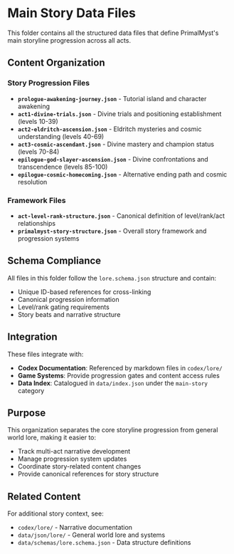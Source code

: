 # Main Story Data Files

This folder contains all the structured data files that define PrimalMyst's main storyline progression across all acts.

## Content Organization

### Story Progression Files
- **`prologue-awakening-journey.json`** - Tutorial island and character awakening
- **`act1-divine-trials.json`** - Divine trials and positioning establishment (levels 10-39)
- **`act2-eldritch-ascension.json`** - Eldritch mysteries and cosmic understanding (levels 40-69)
- **`act3-cosmic-ascendant.json`** - Divine mastery and champion status (levels 70-84)
- **`epilogue-god-slayer-ascension.json`** - Divine confrontations and transcendence (levels 85-100)
- **`epilogue-cosmic-homecoming.json`** - Alternative ending path and cosmic resolution

### Framework Files
- **`act-level-rank-structure.json`** - Canonical definition of level/rank/act relationships
- **`primalmyst-story-structure.json`** - Overall story framework and progression systems

## Schema Compliance

All files in this folder follow the `lore.schema.json` structure and contain:
- Unique ID-based references for cross-linking
- Canonical progression information
- Level/rank gating requirements
- Story beats and narrative structure

## Integration

These files integrate with:
- **Codex Documentation**: Referenced by markdown files in `codex/lore/`
- **Game Systems**: Provide progression gates and content access rules
- **Data Index**: Catalogued in `data/index.json` under the `main-story` category

## Purpose

This organization separates the core storyline progression from general world lore, making it easier to:
- Track multi-act narrative development
- Manage progression system updates
- Coordinate story-related content changes
- Provide canonical references for story structure

## Related Content

For additional story context, see:
- `codex/lore/` - Narrative documentation
- `data/json/lore/` - General world lore and systems
- `data/schemas/lore.schema.json` - Data structure definitions
